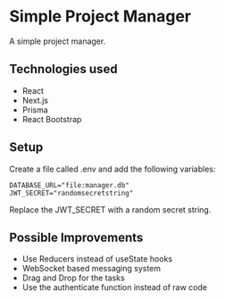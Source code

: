# Simple Project Manager
A simple project manager.

## Technologies used
- React
- Next.js
- Prisma
- React Bootstrap

## Setup
Create a file called .env and add the following variables:
```
DATABASE_URL="file:manager.db"
JWT_SECRET="randomsecretstring"
```
Replace the JWT_SECRET with a random secret string.

## Possible Improvements
- Use Reducers instead of useState hooks
- WebSocket based messaging system
- Drag and Drop for the tasks
- Use the authenticate function instead of raw code